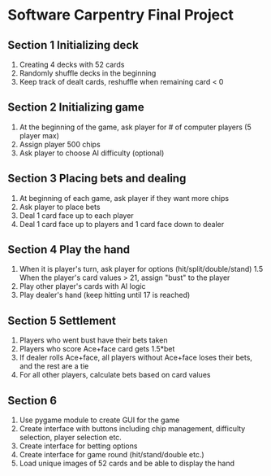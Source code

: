 # Software Carpentry Final Project
## Section 1 Initializing deck
1. Creating 4 decks with 52 cards
2. Randomly shuffle decks in the beginning
3. Keep track of dealt cards, reshuffle when remaining card < 0
## Section 2 Initializing game
1. At the beginning of the game, ask player for # of computer players (5 player max)
2. Assign player 500 chips
3. Ask player to choose AI difficulty (optional)
## Section 3 Placing bets and dealing
1. At beginning of each game, ask player if they want more chips
2. Ask player to place bets
3. Deal 1 card face up to each player
4. Deal 1 card face up to players and 1 card face down to dealer
## Section 4 Play the hand
1. When it is player's turn, ask player for options (hit/split/double/stand)
  1.5 When the player's card values > 21, assign "bust" to the player
2. Play other player's cards with AI logic
3. Play dealer's hand (keep hitting until 17 is reached)
## Section 5 Settlement
1. Players who went bust have their bets taken
2. Players who score Ace+face card gets 1.5*bet
3. If dealer rolls Ace+face, all players without Ace+face loses their bets, and the rest are a tie
4. For all other players, calculate bets based on card values
## Section 6
1. Use pygame module to create GUI for the game
2. Create interface with buttons including chip management, difficulty selection, player selection etc.
3. Create interface for betting options
4. Create interface for game round (hit/stand/double etc.)
5. Load unique images of 52 cards and be able to display the hand
